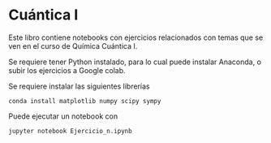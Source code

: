 Cuántica I
=======================

Este libro contiene notebooks con ejercicios relacionados con temas que se ven en 
el curso de Química Cuántica I. 

Se requiere tener Python instalado, para lo cual puede instalar Anaconda, o subir 
los ejercicios a Google colab.

Se requiere instalar las siguientes librerías
```
conda install matplotlib numpy scipy sympy 
```

Puede ejecutar un notebook con
```
jupyter notebook Ejercicio_n.ipynb
```
